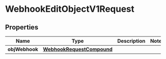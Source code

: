 
# WebhookEditObjectV1Request

## Properties
Name | Type | Description | Notes
------------ | ------------- | ------------- | -------------
**objWebhook** | [**WebhookRequestCompound**](WebhookRequestCompound.md) |  | 



